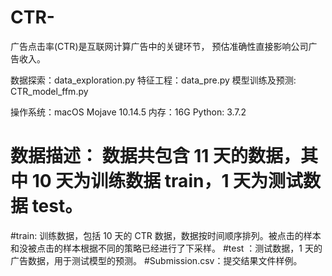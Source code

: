 # CTR-
广告点击率(CTR)是互联网计算广告中的关键环节， 预估准确性直接影响公司广告收入。

数据探索：data_exploration.py
特征工程：data_pre.py
模型训练及预测: CTR_model_ffm.py

操作系统：macOS Mojave 10.14.5
内存：16G
Python: 3.7.2

# 数据描述： 数据共包含 11 天的数据，其中 10 天为训练数据 train，1 天为测试数据 test。

#train: 训练数据，包括 10 天的 CTR 数据，数据按时间顺序排列。被点击的样本和没被点击的样本根据不同的策略已经进行了下采样。 
#test ：测试数据，1 天的广告数据，用于测试模型的预测。 
#Submission.csv：提交结果文件样例。
